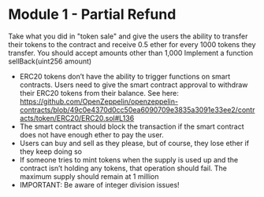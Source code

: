 # Module 1 - Partial Refund
Take what you did in "token sale" and give the users the ability to transfer their tokens to the contract and receive 0.5 ether for every 1000 tokens they transfer. You should accept amounts other than 1,000 Implement a function sellBack(uint256 amount)

- ERC20 tokens don’t have the ability to trigger functions on smart contracts. Users need to give the smart contract approval to withdraw their ERC20 tokens from their balance. See here: https://github.com/OpenZeppelin/openzeppelin-contracts/blob/49c0e4370d0cc50ea6090709e3835a3091e33ee2/contracts/token/ERC20/ERC20.sol#L136
- The smart contract should block the transaction if the smart contract does not have enough ether to pay the user.
- Users can buy and sell as they please, but of course, they lose ether if they keep doing so
- If someone tries to mint tokens when the supply is used up and the contract isn’t holding any tokens, that operation should fail. The maximum supply should remain at 1 million
- IMPORTANT: Be aware of integer division issues!
